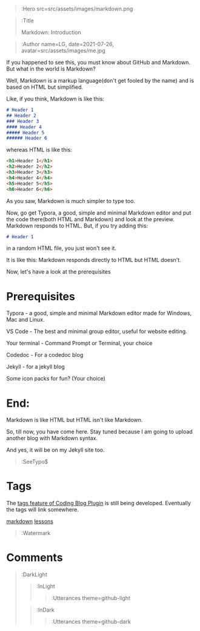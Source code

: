 > :Hero src=src/assets/images/markdown.png

> :Title
>
> Markdown: Introduction

> :Author name=LG,
>         date=2021-07-26,
>         avatar=src/assets/images/me.jpg

If you happened to see this, you must know about GitHub and Markdown. But what in the world is Markdown?

Well, Markdown is a markup language(don't get fooled by the name) and is based on HTML but simplified.

Like, if you think, Markdown is like this:
```markdown | markdown.md
# Header 1
## Header 2
### Header 3
#### Header 4
##### Header 5
###### Header 6
```

whereas HTML is like this:
```html | html.html
<h1>Header 1</h1>
<h2>Header 2</h2>
<h3>Header 3</h3>
<h4>Header 4</h4>
<h5>Header 5</h5>
<h6>Header 6</h6>
```
As you saw, Markdown is much simpler to type too.

Now, go get Typora, a good, simple and minimal Markdown editor and put the code there(both HTML and Markdown) and look at the preview. Markdown responds to HTML. But, if you try adding this:
```markdown | mdtest2.md
# Header 1
```
in a random HTML file, you just won't see it. 

It is like this:
Markdown responds directly to HTML but HTML doesn't.

Now, let's have a look at the prerequisites
# Prerequisites
Typora - a good, simple and minimal Markdown editor made for Windows, Mac and Linux.

VS Code - The best and minimal group editor, useful for website editing.

Your terminal - Command Prompt or Terminal, your choice

Codedoc - For a codedoc blog

Jekyll - for a jekyll blog

Some icon packs for fun? (Your choice)

# End:
Markdown is like HTML but HTML isn't like Markdown.

So, till now, you have come here. Stay tuned because I am going to upload another blog with Markdown syntax.

And yes, it will be on my Jekyll site too.


> :SeeTypo$

# Tags

The [tags feature of Coding Blog Plugin](https://connect-platform.github.io/coding-blog-plugin/tags) is still being developed.  Eventually the tags will link somewhere.

[markdown](:Tag) [lessons](:Tag)

> :Watermark
# Comments

> :DarkLight
> > :InLight
> >
> > > :Utterances theme=github-light
>
> > :InDark
> >
> > > :Utterances theme=github-dark
